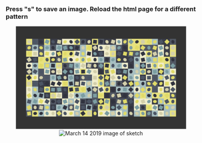 <h3>Press "<b>s</b>" to save an image. Reload the html page for a different pattern</h3>
<p align="center">
	<img src="https://github.com/krismadden/ABC-Always-Be-Coding/blob/master/2019/2019:03/2019:03:14/pattern01.jpg?raw=true" width="450" alt="march 14 2019 image of sketch">
  <br>
  <img src="https://github.com/krismadden/ABC-Always-Be-Coding/blob/master/2019/2019:03/2019:03:14/pattern02.gif?raw=true" width="90%" alt="March 14 2019 image of sketch">
  <br>
</p>
